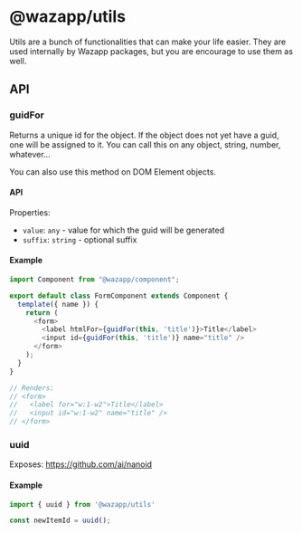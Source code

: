 # @wazapp/utils

Utils are a bunch of functionalities that can make your life easier. They are used internally by Wazapp packages, but you are encourage to use them as well.

## API

### guidFor

Returns a unique id for the object. If the object does not yet have a guid, one will be assigned to it. You can call this on any object, string, number, whatever...

You can also use this method on DOM Element objects.

#### API

Properties:
- `value`: `any` - value for which the guid will be generated
- `suffix`: `string` - optional suffix

#### Example

```typescript
import Component from "@wazapp/component";

export default class FormComponent extends Component {
  template({ name }) {
    return (
      <form>
        <label htmlFor={guidFor(this, 'title')}>Title</label>
        <input id={guidFor(this, 'title')} name="title" />
      </form>
    );
  }
}

// Renders:
// <form>
//   <label for="w:1-w2">Title</label>
//   <input id="w:1-w2" name="title" />
// </form>
```

### uuid

Exposes: https://github.com/ai/nanoid

#### Example

```typescript
import { uuid } from '@wazapp/utils'

const newItemId = uuid();
```